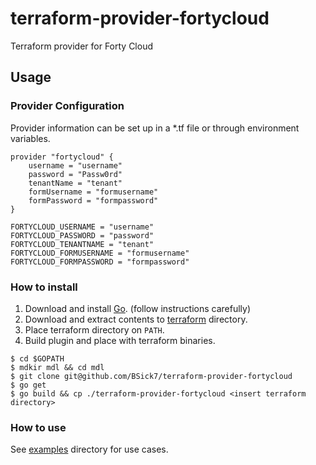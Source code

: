 # terraform-provider-fortycloud
Terraform provider for Forty Cloud

## Usage

### Provider Configuration

Provider information can be set up in a *.tf file or through environment variables.

```
provider "fortycloud" {
	username = "username"
	password = "Passw0rd"
	tenantName = "tenant"
	formUsername = "formusername"
	formPassword = "formpassword"
}
```

```
FORTYCLOUD_USERNAME = "username"
FORTYCLOUD_PASSWORD = "password"
FORTYCLOUD_TENANTNAME = "tenant"
FORTYCLOUD_FORMUSERNAME = "formusername"
FORTYCLOUD_FORMPASSWORD = "formpassword"
```


### How to install

1. Download and install [Go](https://golang.org/doc/install). (follow instructions carefully)
2. Download and extract contents to [terraform](https://terraform.io/downloads.html) directory.
3. Place terraform directory on `PATH`.
4. Build plugin and place with terraform binaries.

```
$ cd $GOPATH
$ mdkir mdl && cd mdl
$ git clone git@github.com/BSick7/terraform-provider-fortycloud
$ go get
$ go build && cp ./terraform-provider-fortycloud <insert terraform directory>
```


### How to use

See [examples](/examples) directory for use cases.
